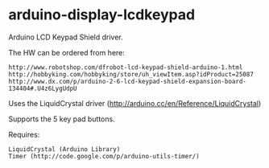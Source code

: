 arduino-display-lcdkeypad
=========================

Arduino LCD Keypad Shield driver.

The HW can be ordered from here:

    http://www.robotshop.com/dfrobot-lcd-keypad-shield-arduino-1.html
    http://hobbyking.com/hobbyking/store/uh_viewItem.asp?idProduct=25087
    http://www.dx.com/p/arduino-2-6-lcd-keypad-shield-expansion-board-134404#.U4z6LygUdpU 

Uses the LiquidCrystal driver (http://arduino.cc/en/Reference/LiquidCrystal)

Supports the 5 key pad buttons.

Requires:

    LiquidCrystal (Arduino Library)
    Timer (http://code.google.com/p/arduino-utils-timer/)
